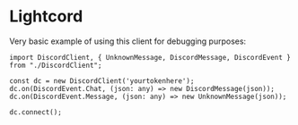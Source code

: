 # Lightcord

Very basic example of using this client for debugging purposes:

```
import DiscordClient, { UnknownMessage, DiscordMessage, DiscordEvent } from "./DiscordClient";

const dc = new DiscordClient('yourtokenhere');
dc.on(DiscordEvent.Chat, (json: any) => new DiscordMessage(json));
dc.on(DiscordEvent.Message, (json: any) => new UnknownMessage(json));

dc.connect();
```
